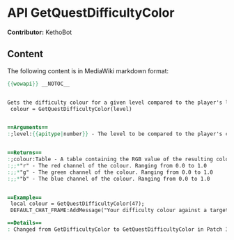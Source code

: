# API GetQuestDifficultyColor

**Contributor:** KethoBot

## Content

The following content is in MediaWiki markdown format:

```mediawiki
{{wowapi}} __NOTOC__


Gets the difficulty colour for a given level compared to the player's level.
 colour = GetQuestDifficultyColor(level)


==Arguments==
:;level:{{apitype|number}} - The level to be compared to the player's current level.


==Returns==
:;colour:Table - A table containing the RGB value of the resulting colour.
:;;*"r" - The red channel of the colour. Ranging from 0.0 to 1.0
:;;*"g" - The green channel of the colour. Ranging from 0.0 to 1.0
:;;*"b" - The blue channel of the colour. Ranging from 0.0 to 1.0


==Example==
 local colour = GetQuestDifficultyColor(47);
 DEFAULT_CHAT_FRAME:AddMessage("Your difficulty colour against a target of level 47.", colour.r, colour.g, colour.b);

==Details==
: Changed from GetDifficultyColor to GetQuestDifficultyColor in Patch 3.2
```